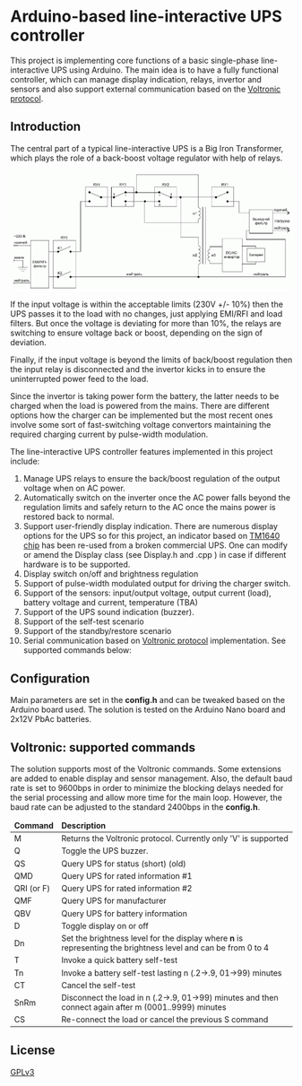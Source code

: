 # Arduino-based line-interactive UPS controller
This project is implementing core functions of a basic single-phase line-interactive UPS using Arduino. The main idea is to have a fully functional controller, which can manage display indication, relays, invertor and sensors and also support external communication based on the [Voltronic protocol](https://networkupstools.org/protocols/voltronic.html). 

## Introduction 

The central part of a typical line-interactive UPS is a Big Iron Transformer, which plays the role of a back-boost voltage regulator with help of relays. 

<center class="half">
    <div style="background-color:#ffffff;">
    <img src="docs/line-interactive-ups.png" title="Line Interactive UPS with the Back-Boost Transformer"/>
</center>

If the input voltage is within the acceptable limits (230V +/- 10%) then the UPS passes it to the load with no changes, just applying EMI/RFI and load filters. But once the voltage is deviating for more than 10%, the relays are switching to ensure voltage back or boost, depending on the sign of deviation. 

Finally, if the input voltage is beyond the limits of back/boost regulation then the input relay is disconnected and the invertor kicks in to ensure the uninterrupted power feed to the load.

Since the invertor is taking power form the battery, the latter needs to be charged when the load is powered from the mains. There are different options how the charger can be implemented but the most recent ones involve some sort of fast-switching voltage convertors maintaining the required charging current by pulse-width modulation.

The line-interactive UPS controller features implemented in this project include:

1. Manage UPS relays to ensure the back/boost regulation of the output voltage when on AC power.
2. Automatically switch on the inverter once the AC power falls beyond the regulation limits and safely return to the AC once the mains power is restored back to normal.
3. Support user-friendly display indication. There are numerous display options for the UPS so for this project, an indicator based on [TM1640 chip](https://www.alldatasheet.com/datasheet-pdf/pdf/1133630/TITAN/TM1640.html) has been re-used from a broken commercial UPS. One can modify or amend the Display class (see Display.h and .cpp ) in case if different hardware is to be supported.   
4. Display switch on/off and brightness regulation
5. Support of pulse-width modulated output for driving the charger switch.
6. Support of the sensors: input/output voltage, output current (load), battery voltage and current, temperature (TBA)
7. Support of the UPS sound indication (buzzer).
8. Support of the self-test scenario 
9. Support of the standby/restore scenario
10. Serial communication based on [Voltronic protocol](https://networkupstools.org/protocols/voltronic.html) implementation. See supported commands below:

## Configuration
Main parameters are set in the **config.h** and can be tweaked based on the Arduino board used. The solution is tested on the Arduino Nano board and 2x12V PbAc batteries. 

## Voltronic: supported commands
The solution supports most of the Voltronic commands. Some extensions are added to enable display and sensor management. Also, the default baud rate is set to 9600bps in order to minimize the blocking delays needed for the serial processing and allow more time for the main loop. However, the baud rate can be adjusted to the standard 2400bps in the **config.h**.

<table>
<thead><td><b>Command</b></td><td><b>Description</b></td></th></thead>
<tbody>
<tr><td>M</td><td>Returns the Voltronic protocol. Currently only 'V' is supported</td></tr>
<tr><td>Q</td><td>Toggle the UPS buzzer.</td></tr>
<tr><td>QS</td><td>Query UPS for status (short) (old)</td></tr>
<tr><td>QMD</td><td>Query UPS for rated information #1</td></tr>
<tr><td>QRI (or F)</td><td>Query UPS for rated information #2</td></tr>
<tr><td>QMF</td><td>Query UPS for manufacturer</td></tr>
<tr><td>QBV</td><td>Query UPS for battery information</td></tr>
<tr><td>D</td><td>Toggle display on or off</td></tr>
<tr><td>Dn</td><td>Set the brightness level for the display where <b>n</b> is representing the brightness level and can be from 0 to 4</td></tr>
<tr><td>T</td><td>Invoke a quick battery self-test</td></tr>
<tr><td>Tn</td><td>Invoke a battery self-test lasting n (.2→.9, 01→99) minutes</td></tr>
<tr><td>CT</td><td>Cancel the self-test</td></tr>
<tr><td>SnRm</td><td>Disconnect the load in n (.2→.9, 01→99) minutes and then connect again after m (0001..9999) minutes</td></tr>
<tr><td>CS</td><td>Re-connect the load or cancel the previous S command</td></tr>
</tbody>
</table>


## License
[GPLv3](/LICENSE)